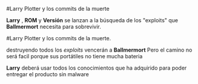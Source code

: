 
#Larry Plotter y los commits de la muerte

**Larry** , **ROM** y **Versión** se lanzan a la búsqueda de los "exploits" que
**Ballmermort** necesita para sobrevivir.

#Larry Plotter y los commits de la muerte.

destruyendo todos los *exploits* vencerán a **Ballmermort** 
Pero el  camino no será facil porque sus portátiles no tiene mucha bateria 

**Larry** deberá usar todos los conocimientos que ha adquirido para poder 
entregar el producto sin malware

